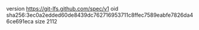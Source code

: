 version https://git-lfs.github.com/spec/v1
oid sha256:3ec0a2edded60de8439dc762716953711c8ffec7589eabfe7826da46ce691eca
size 2112

